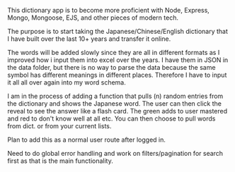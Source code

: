 This dictionary app is to become more proficient with Node, Express, Mongo, Mongoose, EJS, and other pieces of modern tech.

The purpose is to start taking the Japanese/Chinese/English dictionary that I have built over the last 10+ years and transfer it online. 

The words will be added slowly since they are all in different formats as I improved how i input them into excel over the years. I have them in JSON in the data folder, but there is no way to parse the data because the same symbol has different meanings in different places. Therefore I have to input it all all over again into my word schema.

I am in the process of adding a function that pulls (n) random entries from the dictionary and shows the Japanese word. The user can then click the reveal to see the answer like a flash card. The green adds to user mastered and red to don't know well at all etc. You can then choose to pull words from dict. or from your current lists.

Plan to add this as a normal user route after logged in.

Need to do global error handling and work on filters/pagination for search first as that is the main functionality.